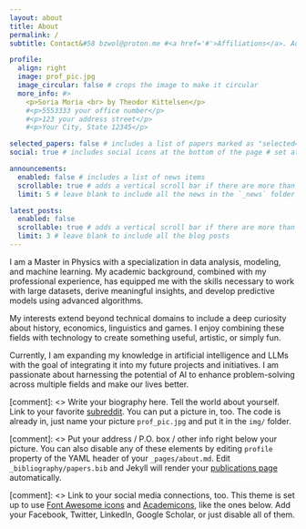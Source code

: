 ```yaml
---
layout: about
title: About
permalink: /
subtitle: Contact&#58 bzwol@proton.me #<a href='#'>Affiliations</a>. Address. Contacts. Motto. Etc.

profile:
  align: right
  image: prof_pic.jpg
  image_circular: false # crops the image to make it circular
  more_info: #>
    <p>Soria Moria <br> by Theodor Kittelsen</p>
    #<p>5553333 your office number</p>
    #<p>123 your address street</p>
    #<p>Your City, State 12345</p>

selected_papers: false # includes a list of papers marked as "selected={true}"
social: true # includes social icons at the bottom of the page # set at social.yml

announcements:
  enabled: false # includes a list of news items
  scrollable: true # adds a vertical scroll bar if there are more than 3 news items
  limit: 5 # leave blank to include all the news in the `_news` folder

latest_posts:
  enabled: false
  scrollable: true # adds a vertical scroll bar if there are more than 3 new posts items
  limit: 3 # leave blank to include all the blog posts
---
```


I am a Master in Physics with a specialization in data analysis, modeling, and machine learning. My academic background, combined with my professional experience, has equipped me with the skills necessary to work with large datasets, derive meaningful insights, and develop predictive models using advanced algorithms.

My interests extend beyond technical domains to include a deep curiosity about history, economics, linguistics and games. I enjoy combining these fields with technology to create something useful, artistic, or simply fun.

Currently, I am expanding my knowledge in artificial intelligence and LLMs with the goal of integrating it into my future projects and initiatives. I am passionate about harnessing the potential of AI to enhance problem-solving across multiple fields and make our lives better.


[comment]: <> Write your biography here. Tell the world about yourself. Link to your favorite [subreddit](http://reddit.com). You can put a picture in, too. The code is already in, just name your picture `prof_pic.jpg` and put it in the `img/` folder.

[comment]: <> Put your address / P.O. box / other info right below your picture. You can also disable any of these elements by editing `profile` property of the YAML header of your `_pages/about.md`. Edit `_bibliography/papers.bib` and Jekyll will render your [publications page](/al-folio/publications/) automatically.

[comment]: <> Link to your social media connections, too. This theme is set up to use [Font Awesome icons](https://fontawesome.com/) and [Academicons](https://jpswalsh.github.io/academicons/), like the ones below. Add your Facebook, Twitter, LinkedIn, Google Scholar, or just disable all of them.
